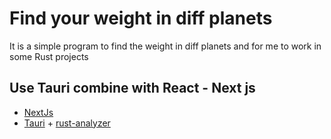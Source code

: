 # Find your weight in diff planets

It is a simple program to find the weight in diff planets and for me to work in some Rust projects

## Use Tauri combine with React - Next js
- [NextJs](https://nextjs.org/)
- [Tauri](https://marketplace.visualstudio.com/items?itemName=tauri-apps.tauri-vscode) + [rust-analyzer](https://marketplace.visualstudio.com/items?itemName=rust-lang.rust-analyzer)
